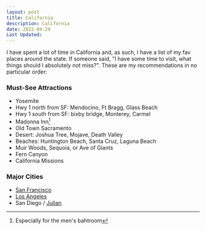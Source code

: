 ```yaml
---
layout: post
title: California
description: California
date: 2022-04-29
Last Updated: 
---
```

I have spent a lot of time in California and, as such, I have a list of my fav places around the state.  If someone said, "I have some time to visit, what things should I absolutely not miss?".  These are my recommendations in no particular order:

### Must-See Attractions
* Yosemite 
* Hwy 1 north from SF: Mendocino, Ft Bragg, Glass Beach
* Hwy 1 south from SF: bixby bridge, Monterey, Carmel 
* Madonna Inn[^1]
* Old Town Sacramento
* Desert: Joshua Tree, Mojave, Death Valley
* Beaches: Huntington Beach, Santa Cruz, Laguna Beach 
* Muir Woods, Sequoia, or Ave of Giants 
* Fern Canyon
* California Missions

### Major Cities 
* [San Francisco](sanfrancisco.md)
* [Los Angeles](los-angeles-ca.md) 
* San Diego / [Julian](https://en.wikipedia.org/wiki/Julian%2C_California)

[^1]: Especially for the men's bahtroom